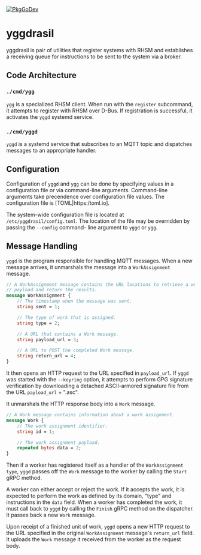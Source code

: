 [![PkgGoDev](https://pkg.go.dev/badge/github.com/redhatinsights/yggdrasil)](https://pkg.go.dev/github.com/redhatinsights/yggdrasil)

# yggdrasil

yggdrasil is pair of utilities that register systems with RHSM and establishes
a receiving queue for instructions to be sent to the system via a broker.

## Code Architecture

### `./cmd/ygg`

`ygg` is a specialized RHSM client. When run with the `register` subcommand, it
attempts to register with RHSM over D-Bus. If registration is successful, it
activates the `yggd` systemd service.

### `./cmd/yggd`

`yggd` is a systemd service that subscribes to an MQTT topic and dispatches
messages to an appropriate handler.

## Configuration

Configuration of `yggd` and `ygg` can be done by specifying values in a
configuration file or via command-line arguments. Command-line arguments take
precendence over configuration file values. The configuration file is
[TOML|https:/toml.io].

The system-wide configuration file is located at `/etc/yggdrasil/config.toml`.
The location of the file may be overridden by passing the `--config` command-
line argument to `yggd` or `ygg`.

## Message Handling

`yggd` is the program responsible for handling MQTT messages. When a new message
arrives, it unmarshals the message into a `WorkAssignment` message.

```protobuf
// A WorkAssignment message contains the URL locations to retrieve a work
// payload and return the results.
message WorkAssignment {
    // The timestamp when the message was sent.
    string sent = 1;

    // The type of work that is assigned.
    string type = 2;

    // A URL that contains a Work message.
    string payload_url = 3;

    // A URL to POST the completed Work message.
    string return_url = 4;
}
```

It then opens an HTTP request to the URL specified in `payload_url`. If `yggd`
was started with the `--keyring` option, it attempts to perform GPG signature
verification by downloading a detached ASCII-armored signature file from the
URL `payload_url` + ".asc".

It unmarshals the HTTP response body into a `Work` message.

```protobuf
// A Work message contains information about a work assignment.
message Work {
    // The work assignment identifier.
    string id = 1;

    // The work assignment payload.
    repeated bytes data = 2;
}
```

Then if a worker has registered itself as a handler of the `WorkAssignment`
`type`, `yggd` passes off the `Work` message to the worker by calling the `Start`
gRPC method.

A worker can either accept or reject the work. If it accepts the work, it is
expected to perform the work as defined by its domain, "type" and instructions
in the `data` field. When a worker has completed the work, it must call back to
`yggd` by calling the `Finish` gRPC method on the dispatcher. It passes back a
new `Work` message.

Upon receipt of a finished unit of work, `yggd` opens a new HTTP request to the
URL specified in the original `WorkAssignment` message's `return_url` field. It
uploads the `Work` message it received from the worker as the request body.
